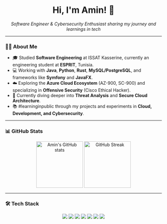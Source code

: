 <h1 align="center">Hi, I'm Amin! 👋</h1>

<p align="center">
  <em>Software Engineer & Cybersecurity Enthusiast sharing my journey and learnings in tech</em>
</p>

---

### 👨‍🎓 About Me
- 🎓 Studied **Software Engineering** at ISSAT Kasserine, currently an engineering student at **ESPRIT**, Tunisia.  
- 💻 Working with **Java**, **Python**, **Rust**, **MySQL/PostgreSQL**, and frameworks like **Symfony** and **JavaFX**.  
- ☁️ Exploring the **Azure Cloud Ecosystem** (AZ-900, SC-900) and specializing in **Offensive Security** (Cisco Ethical Hacker).  
- 🌱 Currently diving deeper into **Threat Analysis** and **Secure Cloud Architecture**.  
- 📚 #learninginpublic through my projects and experiments in **Cloud, Development, and Cybersecurity**.

---

### 📊 GitHub Stats
<p align="center">
  <img src="https://github-readme-stats.vercel.app/api?username=aminraissi&count_private=true&show_icons=true&theme=radical&hide_rank=false" alt="Amin's GitHub stats" height="150"/>
  <img src="https://github-readme-streak-stats.herokuapp.com/?user=aminraissi&theme=radical" alt="GitHub Streak" height="150"/>
</p>

---

### 🛠️ Tech Stack
<p align="center">
  <img src="https://img.shields.io/badge/Java-ED8B00?style=for-the-badge&logo=openjdk&logoColor=white"/>
  <img src="https://img.shields.io/badge/Python-3776AB?style=for-the-badge&logo=python&logoColor=white"/>
  <img src="https://img.shields.io/badge/Rust-000000?style=for-the-badge&logo=rust&logoColor=white"/>
  <img src="https://img.shields.io/badge/MySQL-4479A1?style=for-the-badge&logo=mysql&logoColor=white"/>
  <img src="https://img.shields.io/badge/PostgreSQL-316192?style=for-the-badge&logo=postgresql&logoColor=white"/>
  <img src="https://img.shields.io/badge/Symfony-000000?style=for-the-badge&logo=symfony&logoColor=white"/>
  <img src="https://img.shields.io/badge/JavaFX-FF7800?style=for-the-badge&logo=java&logoColor=white"/>
</p>
